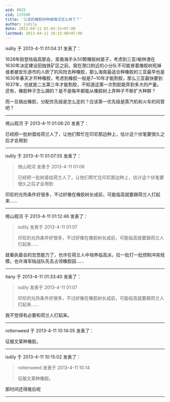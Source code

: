 ```yaml
---
aid: 9025
zid: 115540
title: '三亚的橡胶树种植情况怎么样了？'
author: isdily
date: 2013-04-11 01:04:31+07:00
lastmod: 2013-04-11 10:15:00+07:00
---
```


isdily 于 2013-4-11 01:04:31 发表了：

1628年刚登陆临高那会，吴南海手头50颗橡胶树苗子，考虑到三亚/榆林港在1630年决定建设田独铁矿区之前，窝在港口附近的小分队不可能冒着橡胶树死掉或者被安乐游市的人砍了的风险去种橡胶，那么海南最适合种橡胶的三亚最早也是1630年春天才开种橡胶，考虑到橡胶一般是7~10年才能割胶，那么三亚最快要到1637年，也就是二五第三年才能割胶，不知道这第一次割胶能弄到多大的产量。还有，橡胶种子怎么搞的？是不是每年都能从橡胶树上弄种子不断扩大种群？

而一旦搞出橡胶，分配优先级是怎么定的？应该第一优先级是蒸汽机和火车的风管吧？

---------

倚山观河 于 2013-4-11 01:06:20 发表了：

已经把一批树苗给荷兰人了，让他们帮忙在印尼那边种上，估计这个伏笔要很久之后才会用到

---------

isdily 于 2013-4-11 01:07:55 发表了：

> 倚山观河 发表于 2013-4-11 01:06
> 
> 已经把一批树苗给荷兰人了，让他们帮忙在印尼那边种上，估计这个伏笔要很久之后才会用到



印尼的光热条件好很多，不过好像在橡胶树长成前，可能临高就要跟荷兰人打起来……

---------

倚山观河 于 2013-4-11 01:12:46 发表了：

> isdily 发表于 2013-4-11 01:07
> 
> 印尼的光热条件好很多，不过好像在橡胶树长成前，可能临高就要跟荷兰人打起来……



就看执委会的忽悠能力了，也许在荷兰人中培养临高派，拉一批打一批控制冲突规模，也许海军陆战队先去占领橡胶园……

---------

itany 于 2013-4-11 01:33:40 发表了：

> isdily 发表于 2013-4-11 01:07
> 
> 印尼的光热条件好很多，不过好像在橡胶树长成前，可能临高就要跟荷兰人打起来……



我不觉得有必要和荷兰人打起来。

---------

rottenweed 于 2013-4-11 10:14:05 发表了：

征服文莱种橡胶。

---------

isdily 于 2013-4-11 10:15:02 发表了：

> rottenweed 发表于 2013-4-11 10:14
> 
> 征服文莱种橡胶。



那时间还得推后呢

---------

